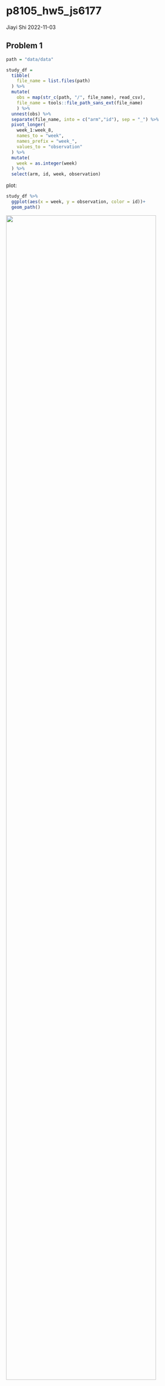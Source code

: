 p8105_hw5_js6177
================
Jiayi Shi
2022-11-03

## Problem 1

``` r
path = "data/data"

study_df = 
  tibble(
    file_name = list.files(path)
  ) %>% 
  mutate(
    obs = map(str_c(path, "/", file_name), read_csv),
    file_name = tools::file_path_sans_ext(file_name)
    ) %>% 
  unnest(obs) %>% 
  separate(file_name, into = c("arm","id"), sep = "_") %>% 
  pivot_longer(
    week_1:week_8,
    names_to = "week",
    names_prefix = "week_",
    values_to = "observation"
  ) %>% 
  mutate(
    week = as.integer(week)
  ) %>% 
  select(arm, id, week, observation)
```

plot:

``` r
study_df %>% 
  ggplot(aes(x = week, y = observation, color = id))+
  geom_path()
```

<img src="p8105_hw5_js6177_files/figure-gfm/unnamed-chunk-2-1.png" width="90%" />

numeric analysis

``` r
study_df %>% 
  group_by(arm) %>% 
  summarise(
    obs_mean = mean(observation),
    obs_sd = sd(observation),
    obs_max = max(observation),
    obs_min = min(observation)
  )
```

    ## # A tibble: 2 × 5
    ##   arm   obs_mean obs_sd obs_max obs_min
    ##   <chr>    <dbl>  <dbl>   <dbl>   <dbl>
    ## 1 con       1.02   1.29    4.26   -2.17
    ## 2 exp       3.64   1.96    7.66   -0.84

## Problem 2

Read raw data:

``` r
homicide_data = read_csv("data/homicide-data.csv")
```

The raw data set has 52179 homicides in 50 large US cities from 2007 to
2017. It contains 12 variables, including the id of the killing, the
reported date, the basic demographic information about each victim
(first name, last name, race, age and sex), the location of the killing
(city, state, latitude and longitude) and whether an arrest was made.

The code below createa a `city_state` variable and summarizes within
cities to obtain the total number of homicides and the number of
unsolved homicides. The result is solved in `table`.

``` r
homicide_data =
  mutate(homicide_data, city_state = str_c(city, state, sep = ", "))

table = homicide_data %>% 
  group_by(city_state) %>% 
  summarise(
    total = n(),
    unsolved = sum(disposition %in% c("Closed without arrest","Open/No arrest"))
    )

table %>% knitr::kable()
```

| city_state         | total | unsolved |
|:-------------------|------:|---------:|
| Albuquerque, NM    |   378 |      146 |
| Atlanta, GA        |   973 |      373 |
| Baltimore, MD      |  2827 |     1825 |
| Baton Rouge, LA    |   424 |      196 |
| Birmingham, AL     |   800 |      347 |
| Boston, MA         |   614 |      310 |
| Buffalo, NY        |   521 |      319 |
| Charlotte, NC      |   687 |      206 |
| Chicago, IL        |  5535 |     4073 |
| Cincinnati, OH     |   694 |      309 |
| Columbus, OH       |  1084 |      575 |
| Dallas, TX         |  1567 |      754 |
| Denver, CO         |   312 |      169 |
| Detroit, MI        |  2519 |     1482 |
| Durham, NC         |   276 |      101 |
| Fort Worth, TX     |   549 |      255 |
| Fresno, CA         |   487 |      169 |
| Houston, TX        |  2942 |     1493 |
| Indianapolis, IN   |  1322 |      594 |
| Jacksonville, FL   |  1168 |      597 |
| Kansas City, MO    |  1190 |      486 |
| Las Vegas, NV      |  1381 |      572 |
| Long Beach, CA     |   378 |      156 |
| Los Angeles, CA    |  2257 |     1106 |
| Louisville, KY     |   576 |      261 |
| Memphis, TN        |  1514 |      483 |
| Miami, FL          |   744 |      450 |
| Milwaukee, wI      |  1115 |      403 |
| Minneapolis, MN    |   366 |      187 |
| Nashville, TN      |   767 |      278 |
| New Orleans, LA    |  1434 |      930 |
| New York, NY       |   627 |      243 |
| Oakland, CA        |   947 |      508 |
| Oklahoma City, OK  |   672 |      326 |
| Omaha, NE          |   409 |      169 |
| Philadelphia, PA   |  3037 |     1360 |
| Phoenix, AZ        |   914 |      504 |
| Pittsburgh, PA     |   631 |      337 |
| Richmond, VA       |   429 |      113 |
| Sacramento, CA     |   376 |      139 |
| San Antonio, TX    |   833 |      357 |
| San Bernardino, CA |   275 |      170 |
| San Diego, CA      |   461 |      175 |
| San Francisco, CA  |   663 |      336 |
| Savannah, GA       |   246 |      115 |
| St. Louis, MO      |  1677 |      905 |
| Stockton, CA       |   444 |      266 |
| Tampa, FL          |   208 |       95 |
| Tulsa, AL          |     1 |        0 |
| Tulsa, OK          |   583 |      193 |
| Washington, DC     |  1345 |      589 |

``` r
unsolved = table %>% 
  filter(city_state == "Baltimore, MD") %>% 
  pull(unsolved)

total = table %>% 
  filter(city_state == "Baltimore, MD") %>%
  pull(total)

prop = prop.test(unsolved, total)
```

- estimated proportion:

``` r
broom::tidy(prop) %>% pull(estimate) %>% round(3)
```

    ##     p 
    ## 0.646

- confidence interval:

``` r
lower_bound = broom::tidy(prop) %>% pull(conf.low) %>% round(3)
upper_bound = broom::tidy(prop) %>% pull(conf.high) %>% round(3)

str_c(lower_bound, upper_bound, sep = ",")
```

    ## [1] "0.628,0.663"

I define a function `prop_ci` to derive the estimated proportion and
confidence intervals with input.

``` r
prop_ci = function(data){
  
  prop = prop.test(data$unsolved, data$total)
  
  broom::tidy(prop) %>% 
    select(estimate, conf.low, conf.high)
}
```

I use list columns to get estimated proportions and CIs for each city. I
first nest the `total` and `unsolved` columns in `table` and then map it
to the function I defined above.

By the warning message, I check the data for Tulsa, AL, which only has
one killing in total and zero unsolved case, so the Chi-squared
approximation may be incorrect. Therefore, I mutate the confidence
interval for this specific city accordingly.

``` r
prop_df =
  nest(table, data = total:unsolved) %>% 
  mutate(unsolved_data = map(.$data, prop_ci)) %>%
  unnest(unsolved_data) %>% 
  select(-data) %>% 
  rename(conf_low = conf.low, conf_high = conf.high) %>% 
  mutate(conf_high = replace(conf_high, city_state == "Tulsa, AL", 0))
```

    ## Warning in prop.test(data$unsolved, data$total): Chi-squared approximation may
    ## be incorrect

The code below create a plot that shows the estimates and CIs for each
city.

``` r
prop_df %>% 
  # Organize cities according to the proportion of unsolved homicide.
  mutate(city_state = fct_reorder(city_state, estimate)) %>% 
  
  ggplot(aes(x = city_state, y = estimate))+
  geom_point()+
  geom_errorbar(aes(ymin = conf_low, ymax = conf_high))+
  labs(title = "Proportion of unsolved homicides for 50 U.S. cities", 
       x = "Proportion of unsolved homicides", 
       y = "City", 
       caption = "Error bars represent 95% confidence interval") +
  theme(axis.text.x = element_text(angle = 90, vjust = 0.2, hjust = 1))
```

<img src="p8105_hw5_js6177_files/figure-gfm/unnamed-chunk-11-1.png" width="90%" />

## Problem 3

I write a function `sim_mu_p` to generate a dataset which follows a
normal distribution with mean equals 0 and standard deviation equals 5,
and then obtain the estimated mu and p-value by performing a t test at
0.05 significance level.

``` r
n = 30
sigma = 5
mu = 0

sim_mu_p = function(mu){
  
  sim_data = tibble(x = rnorm(n, mu, sigma))
  
  sim_data %>% 
  t.test(mu = 0, conf.level = 0.95) %>% 
  broom::tidy() %>% 
  select(estimate, p.value)
}
```

Generate 5000 datasets and apply the function defined above.

``` r
output = vector("list", 5000)

for (i in 1:5000){
  output[[i]] = sim_mu_p(mu)
}

sim_results = bind_rows(output) 
```

The code below repeats the above for μ={1,2,3,4,5,6}.

``` r
sim_df = 
  expand_grid(
    n = 30,
    sigma = 5,
    mu = c(1,2,3,4,5,6),
    iter = 1:5000
  ) %>% 
  mutate(result = map(mu, sim_mu_p)) %>% 
  unnest(result)
```

I then make a plot showing the proportion of times the null was rejected
(the power of the test) vs the true value of $\mu$.

``` r
sim_df %>%  
  group_by(mu) %>% 
  summarise(
    total = n(),
    n_reject = sum(p.value<0.05),
    prop = n_reject/total
  ) %>% 
  ggplot(aes(x = mu, y = prop))+
  geom_point()+
  geom_path()+
  labs(
    title = "Power of the test vs true mu",
    x = "mu",
    y = "Proportion of times the null was rejected"
  )
```

<img src="p8105_hw5_js6177_files/figure-gfm/unnamed-chunk-15-1.png" width="90%" />

From the plot, we can see that when the effect size increases, the power
increases, but the increasing rate get smaller and tends to 0.

The plot below shows the average estimate of $\hat{\mu}$ and the average
estimate of $\hat{\mu}$ only in samples for which the null was rejected
vs the true $\mu$.

``` r
sim_df %>% 
  group_by(mu) %>% 
  summarise(
    avg_mu_hat_1 = mean(estimate)
  ) %>% left_join(
    sim_df %>% 
      filter(p.value<0.05) %>% 
      group_by(mu) %>% 
      summarise(
        avg_mu_hat_2 = mean(estimate)
  ), by = "mu"
  ) %>% 
  pivot_longer(
    2:3,
    names_to = "mu_hat",
    names_prefix = "avg_mu_hat_",
    values_to = "avg_estimate"
  ) %>% 
  ggplot(aes(y = avg_estimate, x = mu, color = mu_hat)) +
  geom_point()+
  geom_path()+
  labs(
    x = "True mu",
    y = "Average estimate of mu_hat",
    caption = "1: average estimate of mu_hat,\n 2: average estimate of mu_hat only in samples for which the null was rejected "
  )
```

<img src="p8105_hw5_js6177_files/figure-gfm/unnamed-chunk-16-1.png" width="90%" />

The sample average of $\hat{\mu}$ across tests for which the null is
rejected approximately equal to the true value of $\mu$ only when effect
size/power of the test is large.
